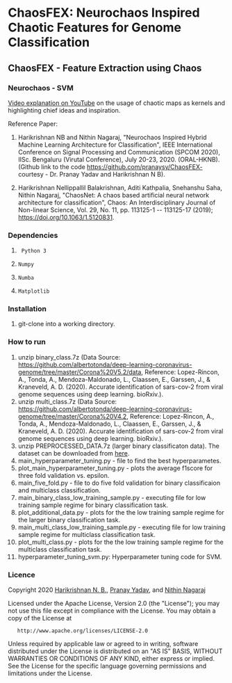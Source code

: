 # ChaosFEX: Neurochaos Inspired Chaotic Features for Genome Classification


## ChaosFEX - Feature Extraction using Chaos

### Neurochaos - SVM

[Video explanation on YouTube](https://www.youtube.com/watch?v=8JQstLi4COk) on the usage of chaotic maps as kernels and highlighting chief ideas and inspiration.

Reference Paper:

1) Harikrishnan NB and Nithin Nagaraj, "Neurochaos Inspired Hybrid Machine Learning Architecture for Classification", IEEE International Conference on Signal Processing and Communication (SPCOM 2020), IISc. Bengaluru (Virutal Conference), July 20-23, 2020. (ORAL-HKNB).  (Github link to the code https://github.com/pranaysy/ChaosFEX- courtesy - Dr. Pranay Yadav and Harikrishnan N B). 

2) Harikrishnan Nellippallil Balakrishnan, Aditi Kathpalia, Snehanshu Saha, Nithin Nagaraj, "ChaosNet: A chaos based artificial neural network architecture for classification", Chaos: An  Interdisciplinary  Journal  of  Non-linear  Science, Vol. 29, No. 11, pp. 113125-1 -- 113125-17 (2019); https://doi.org/10.1063/1.5120831.

### Dependencies

1. ``` Python 3```

2. ```Numpy```

3. ```Numba```

4. ```Matplotlib```

### Installation

1. git-clone into a working directory.

### How to run

1. unzip binary_class.7z (Data Source: https://github.com/albertotonda/deep-learning-coronavirus-genome/tree/master/Corona%20V5.2/data, Reference: Lopez-Rincon, A., Tonda, A., Mendoza-Maldonado, L., Claassen, E., Garssen, J., & Kraneveld, A. D. (2020). Accurate identification of sars-cov-2 from viral genome sequences using deep learning. bioRxiv.).
2. unzip multi_class.7z (Data Source: https://github.com/albertotonda/deep-learning-coronavirus-genome/tree/master/Corona%20V4.2, Reference: Lopez-Rincon, A., Tonda, A., Mendoza-Maldonado, L., Claassen, E., Garssen, J., & Kraneveld, A. D. (2020). Accurate identification of sars-cov-2 from viral genome sequences using deep learning. bioRxiv.).
3. unzip PREPROCESSED_DATA.7z (larger binary classificaton data). The dataset can be downloaded from [here](https://drive.google.com/drive/folders/1ysvHLL879iHvoV5YX1Gj7UkRm6jbQ3WR?usp=sharing). 
4. main_hyperparameter_tuning.py - file to find the best hyperparametes. 
5. plot_main_hyperparameter_tuning.py - plots the average f1score for three fold validation vs. epsilon.
6. main_five_fold.py - file to do five fold validation for binary classificaion and multiclass classification.
7. main_binary_class_low_training_sample.py - executing file for low training sample regime for binary classification task.
8. plot_additional_data.py - plots for the the low training sample regime for the larger binary classification task.
9. main_multi_class_low_training_sample.py - executing file for low training sample regime for multiclass classification task.
10. plot_multi_class.py - plots for the the low training sample regime for the multiclass classification task.
11. hyperparameter_tuning_svm.py: Hyperparameter tuning code for SVM.


### Licence

Copyright 2020 [Harikrishnan N. B.](https://github.com/HarikrishnanNB), [Pranay Yadav](https://github.com/pranaysy), and [Nithin Nagaraj](https://sites.google.com/site/nithinnagaraj2/)

Licensed under the Apache License, Version 2.0 (the "License"); you may not use this file except in compliance with the License. You may obtain a copy of the License at
```
   http://www.apache.org/licenses/LICENSE-2.0
```
Unless required by applicable law or agreed to in writing, software distributed under the License is distributed on an "AS IS" BASIS, WITHOUT WARRANTIES OR CONDITIONS OF ANY KIND, either express or implied. See the License for the specific language governing permissions and limitations under the License.


